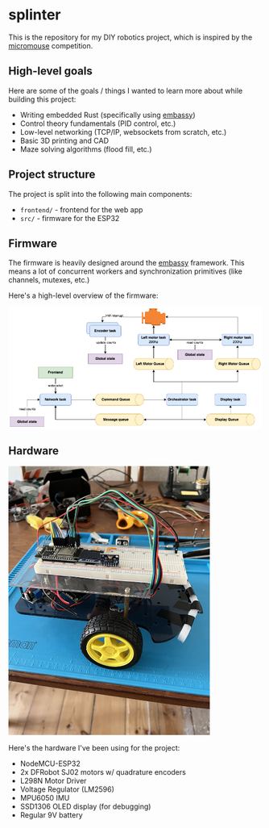 # splinter
This is the repository for my DIY robotics project, which is inspired by the [micromouse](https://en.wikipedia.org/wiki/Micromouse) competition.


## High-level goals
Here are some of the goals / things I wanted to learn more about while building this project:
* Writing embedded Rust (specifically using [embassy](https://embassy.dev))
* Control theory fundamentals (PID control, etc.)
* Low-level networking (TCP/IP, websockets from scratch, etc.)
* Basic 3D printing and CAD
* Maze solving algorithms (flood fill, etc.)


## Project structure
The project is split into the following main components:
* `frontend/` - frontend for the web app
* `src/` - firmware for the ESP32

## Firmware
The firmware is heavily designed around the [embassy](https://embassy.dev) framework. This means a lot of concurrent workers and synchronization primitives (like channels, mutexes, etc.)

Here's a high-level overview of the firmware:

![Firmware Overview](./docs/splinter.png)


## Hardware
<img src="./docs/rat.jpg" alt="Rat" width="400">

Here's the hardware I've been using for the project:
* NodeMCU-ESP32
* 2x DFRobot SJ02 motors w/ quadrature encoders
* L298N Motor Driver
* Voltage Regulator (LM2596)
* MPU6050 IMU
* SSD1306 OLED display (for debugging)
* Regular 9V battery